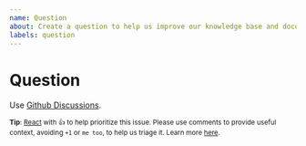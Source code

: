 ```yaml
---
name: Question
about: Create a question to help us improve our knowledge base and documentation
labels: question
---
```


# Question

Use [Github Discussions](https://github.com/open-telemetry/opentelemetry-demo/discussions/).

<sub>**Tip**: [React](https://github.blog/news-insights/product-news/add-reactions-to-pull-requests-issues-and-comments/) with 👍 to help prioritize this issue. Please use comments to provide useful context, avoiding `+1` or `me too`, to help us triage it. Learn more [here](https://opentelemetry.io/community/end-user/issue-participation/).</sub>
